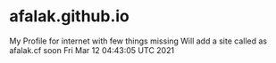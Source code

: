 # afalak.github.io
My Profile for internet with few things missing
Will add a site called as afalak.cf soon
Fri Mar 12 04:43:05 UTC 2021
